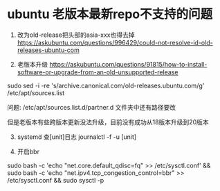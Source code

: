 # ubuntu 老版本最新repo不支持的问题

1. 改为old-release把头部的asia-xxx也得去掉
https://askubuntu.com/questions/996429/could-not-resolve-id-old-releases-ubuntu-com

2. 老版本升级
https://askubuntu.com/questions/91815/how-to-install-software-or-upgrade-from-an-old-unsupported-release

sudo sed -i -re 's/archive.canonical.com/old-releases.ubuntu.com/g' /etc/apt/sources.list

问题: /etc/apt/sources.list.d/partner.d 文件夹中还有路径要改

但是老版本有些跨版本更新没法升级，目前没有成功从18版本升级到20版本

3. systemd 查[unit]日志 journalctl -f -u [unit]

4. 开启bbr

sudo bash -c 'echo "net.core.default_qdisc=fq" >> /etc/sysctl.conf' && sudo bash -c 'echo "net.ipv4.tcp_congestion_control=bbr" >> /etc/sysctl.conf && sudo sysctl -p